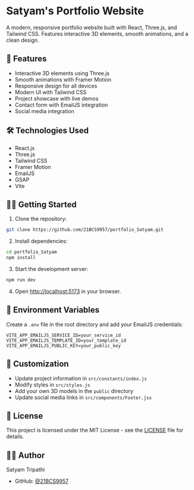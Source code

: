# Satyam's Portfolio Website

A modern, responsive portfolio website built with React, Three.js, and Tailwind CSS. Features interactive 3D elements, smooth animations, and a clean design.

## 🚀 Features

- Interactive 3D elements using Three.js
- Smooth animations with Framer Motion
- Responsive design for all devices
- Modern UI with Tailwind CSS
- Project showcase with live demos
- Contact form with EmailJS integration
- Social media integration

## 🛠️ Technologies Used

- React.js
- Three.js
- Tailwind CSS
- Framer Motion
- EmailJS
- GSAP
- Vite

## 🏃‍♂️ Getting Started

1. Clone the repository:
```bash
git clone https://github.com/21BCS9957/portfolio_Satyam.git
```

2. Install dependencies:
```bash
cd portfolio_Satyam
npm install
```

3. Start the development server:
```bash
npm run dev
```

4. Open [http://localhost:5173](http://localhost:5173) in your browser.

## 📝 Environment Variables

Create a `.env` file in the root directory and add your EmailJS credentials:

```env
VITE_APP_EMAILJS_SERVICE_ID=your_service_id
VITE_APP_EMAILJS_TEMPLATE_ID=your_template_id
VITE_APP_EMAILJS_PUBLIC_KEY=your_public_key
```

## 🎨 Customization

- Update project information in `src/constants/index.js`
- Modify styles in `src/styles.js`
- Add your own 3D models in the `public` directory
- Update social media links in `src/components/Footer.jsx`

## 📄 License

This project is licensed under the MIT License - see the [LICENSE](LICENSE) file for details.

## 👨‍💻 Author

Satyam Tripathi
- GitHub: [@21BCS9957](https://github.com/21BCS9957) 
